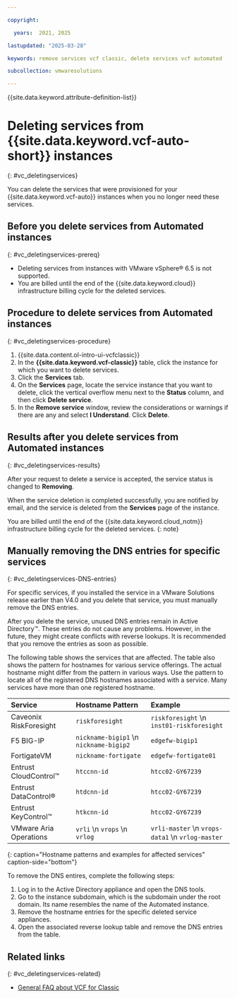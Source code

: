 ```yaml
---

copyright:

  years:  2021, 2025

lastupdated: "2025-03-28"

keywords: remove services vcf classic, delete services vcf automated

subcollection: vmwaresolutions

---
```


{{site.data.keyword.attribute-definition-list}}

# Deleting services from {{site.data.keyword.vcf-auto-short}} instances
{: #vc_deletingservices}

You can delete the services that were provisioned for your {{site.data.keyword.vcf-auto}} instances when you no longer need these services.

## Before you delete services from Automated instances
{: #vc_deletingservices-prereq}

* Deleting services from instances with VMware vSphere® 6.5 is not supported.
* You are billed until the end of the {{site.data.keyword.cloud}} infrastructure billing cycle for the deleted services.

## Procedure to delete services from Automated instances
{: #vc_deletingservices-procedure}

1. {{site.data.content.ol-intro-ui-vcfclassic}}
2. In the **{{site.data.keyword.vcf-classic}}** table, click the instance for which you want to delete services.
3. Click the **Services** tab.
4. On the **Services** page, locate the service instance that you want to delete, click the vertical overflow menu next to the **Status** column, and then click **Delete service**.
5. In the **Remove service** window, review the considerations or warnings if there are any and select **I Understand**. Click **Delete**.

## Results after you delete services from Automated instances
{: #vc_deletingservices-results}

After your request to delete a service is accepted, the service status is changed to **Removing**.

When the service deletion is completed successfully, you are notified by email, and the service is deleted from the **Services** page of the instance.

You are billed until the end of the {{site.data.keyword.cloud_notm}} infrastructure billing cycle for the deleted services.
{: note}

## Manually removing the DNS entries for specific services
{: #vc_deletingservices-DNS-entries}

For specific services, if you installed the service in a VMware Solutions release earlier than V4.0 and you delete that service, you must manually remove the DNS entries.

After you delete the service, unused DNS entries remain in Active Directory™. These entries do not cause any problems. However, in the future, they might create conflicts with reverse lookups. It is recommended that you remove the entries as soon as possible.

The following table shows the services that are affected. The table also shows the pattern for hostnames for various service offerings. The actual hostname might differ from the pattern in various ways. Use the pattern to locate all of the registered DNS hostnames associated with a service. Many services have more than one registered hostname.

| Service | Hostname Pattern | Example |
|:-------- |:--------------------- | :----------- |
| Caveonix RiskForesight | `riskforesight` | `riskforesight`   \n `inst01-riskforesight` |
| F5 BIG-IP | `nickname-bigip1`   \n `nickname-bigip2` | `edgefw-bigip1` |
| FortigateVM | `nickname-fortigate` | `edgefw-fortigate01` |
| Entrust CloudControl™ | `htccnn-id` | `htcc02-GY67239` |
| Entrust DataControl® | `htdcnn-id` | `htcc02-GY67239` |
| Entrust KeyControl™ | `htkcnn-id` | `htcc02-GY67239` |
| VMware Aria Operations | `vrli`   \n `vrops`   \n `vrlog` | `vrli-master`   \n `vrops-data1`   \n `vrlog-master` |
{: caption="Hostname patterns and examples for affected services" caption-side="bottom"}

To remove the DNS entires, complete the following steps:

1. Log in to the Active Directory appliance and open the DNS tools.
2. Go to the instance subdomain, which is the subdomain under the root domain. Its name resembles the name of the Automated instance.
3. Remove the hostname entries for the specific deleted service appliances.
4. Open the associated reverse lookup table and remove the DNS entries from the table.

## Related links
{: #vc_deletingservices-related}

* [General FAQ about VCF for Classic](/docs/vmwaresolutions?topic=vmwaresolutions-faq-vmwaresolutions)

